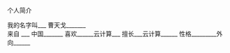 个人简介

我的名字叫___ 曹天戈_______                   
来自 ___ 中国_______
喜欢______云计算___
擅长___云计算______
性格_________外向______